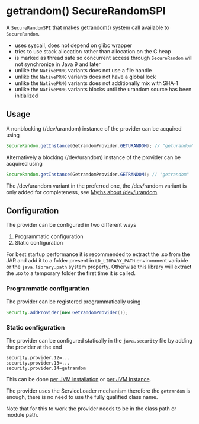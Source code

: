 # getrandom() SecureRandomSPI

A `SecureRandomSPI` that makes [getrandom()](http://man7.org/linux/man-pages/man2/getrandom.2.html) system call available to `SecureRandom`.


* uses syscall, does not depend on glibc wrapper
* tries to use stack allocation rather than allocation on the C heap
* is marked as thread safe so concurrent access through `SecureRandom` will not synchronize in Java 9 and later
* unlike the `NativePRNG` variants does not use a file handle
* unlike the `NativePRNG` variants does not have a global lock
* unlike the `NativePRNG` variants does not additionally mix with SHA-1
* unlike the `NativePRNG` variants blocks until the urandom source has been initialized


## Usage

A nonblocking (/dev/urandom) instance of the provider can be acquired using

```java
SecureRandom.getInstance(GetrandomProvider.GETURANDOM); // "geturandom"
```

Alternatively a blocking (/dev/urandom) instance of the provider can be acquired using

```java
SecureRandom.getInstance(GetrandomProvider.GETRANDOM); // "getrandom"
```

The /dev/urandom variant in the preferred one, the /dev/random variant is only added for completeness, see [Myths about /dev/urandom](https://www.2uo.de/myths-about-urandom/).

## Configuration

The provider can be configured in two different ways

1. Programmatic configuration
1. Static configuration

For best startup performance it is recommended to extract the .so from the JAR and add it to a folder present in `LD_LIBRARY_PATH` environment variable or the `java.library.path` system property. Otherwise this library will extract the .so to a temporary folder the first time it is called.

### Programmatic configuration

The provider can be registered programmatically using

```java
Security.addProvider(new GetrandomProvider());
```

### Static configuration

The provider can be configured statically in the `java.security` file by adding the provider at the end


```
security.provider.12=...
security.provider.13=...
security.provider.14=getrandom

```

This can be done [per JVM installation](https://docs.oracle.com/javase/9/security/howtoimplaprovider.htm#GUID-831AA25F-F702-442D-A2E4-8DA6DEA16F33) or [per JVM Instance](https://dzone.com/articles/how-override-java-security).

The provider uses the ServiceLoader mechanism therefore the `getrandom` is enough, there is no need to use the fully qualified class name.

Note that for this to work the provider needs to be in the class path or module path.


